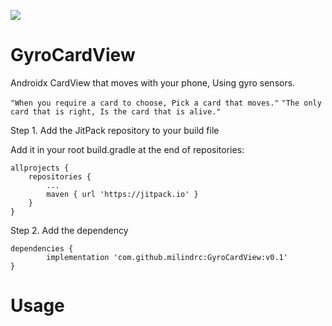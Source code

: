 [![](https://jitpack.io/v/milindrc/GyroCardView.svg)](https://jitpack.io/#milindrc/GyroCardView)

# GyroCardView
Androidx CardView that moves with your phone, Using gyro sensors.

`"When you require a card to choose, Pick a card that moves."`
`"The only card that is right, Is the card that is alive."`

Step 1. Add the JitPack repository to your build file

Add it in your root build.gradle at the end of repositories:

	allprojects {
		repositories {
			...
			maven { url 'https://jitpack.io' }
		}
	}

Step 2. Add the dependency

	dependencies {
	        implementation 'com.github.milindrc:GyroCardView:v0.1'
	}

# Usage
